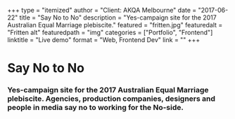 +++
type = "itemized"
author = "Client: AKQA Melbourne"
date = "2017-06-22"
title = "Say No to No"
description = "Yes-campaign site for the 2017 Australian Equal Marriage plebiscite."
featured = "fritten.jpg"
featuredalt = "Fritten alt"
featuredpath = "img"
categories = ["Portfolio", "Frontend"]
linktitle = "Live demo"
format = "Web, Frontend Dev"
link = ""
+++

# Say No to No
### Yes-campaign site for the 2017 Australian Equal Marriage plebiscite. Agencies, production companies, designers and people in media say no to working for the No-side. 
